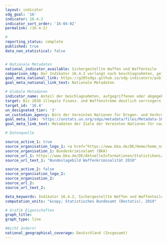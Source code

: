 ```yaml
---
layout: indicator
sdg_goal: '16'
indicator: 16.4.2
indicator_sort_order: '16-04-02'
permalink: /16-4-2/

#
reporting_status: complete
published: true
data_non_statistical: false


# Nationale Metadaten
national_indicator_available: Sichergestellte Waffen und Waffenteile
comparison_sdg: Der Indikator 16.4.2 verlangt nach beschlagnahmten, gefundenen oder übergebenen Waffen. Die Zeitreihe umfasst lediglich einen Teil.
goal_meta_national_link: https://g205sdgs.github.io/sdg-indicators/public/MetaDe/16.4.2.pdf
goal_meta_national_link_text: Nationale Metadaten

# Globale Metadaten
indicator_name: Anteil der beschlagnahmten, aufgegriffenen oder abgegebenen Waffen, deren illegale Herkunft oder Verwendung von einer zuständigen Behörde in Übereinstimmung mit internationalen Methoden nachverfolgt oder festgestellt wurde
target: Bis 2030 illegale Finanz- und Waffenströme deutlich verringern, die Wiedererlangung und Rückgabe gestohlener Vermögenswerte verstärken und alle Formen der organisierten Kriminalität bekämpfen
target_id: '16.4'
un_designated_tier: '3'
un_custodian_agency: Büro der Vereinten Nationen für Drogen- und Verbrechensbekämpfung (UNODC), Büro der Vereinten Nationen für Abrüstungsfragen (UNODA)
goal_meta_link: 'https://unstats.un.org/sdgs/metadata/files/Metadata-16-04-02.pdf'
goal_meta_link_text: Metadaten der Ziele der Vereinten Nationen für nachhaltige Entwicklung

# Datenquelle

source_active_1: true
source_organisation_logo_1: <a href="https://www.bka.de/DE/Home/home_node.html;jsessionid=080F94561A7C38E2777BF7B3E8EBD07C.live0612"><img src="https://g205sdgs.github.io/sdg-indicators/public/logos/bka.png" alt="Logo BKA" /></a>
source_organisation_1: Bundeskriminalamt (BKA)
source_url_1: https://www.bka.de/DE/AktuelleInformationen/StatistikenLagebilder/Lagebilder/Waffenkriminalitaet/waffenkriminalitaet_node.html
source_url_text_1: "Bundeslagebild Waffenkriminalität 2010"

source_active_2: false
source_organisation_logo_2:
source_organisation_2:
source_url_2:
source_url_text_2:

data_keywords: Indikator 16.4.2, Sichergestellte Waffen und Waffenteile, Büro der Vereinten Nationen für Drogen- und Verbrechensbekämpfung (UNODC), Büro der Vereinten Nationen für Abrüstungsfragen (UNODA), Bundeskriminalamt (BKA)
computation_units: "&copy; Statistisches Bundesamt (Destatis), 2019"

# Grafik Eigenschaften
graph_title:
graph_type: line

#Nicht ändern!
national_geographical_coverage: Deutschland (Insgesamt)
---
```

